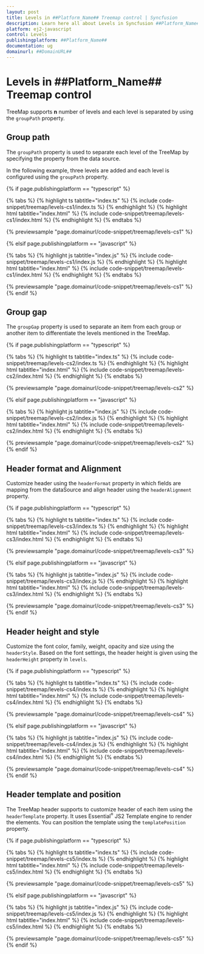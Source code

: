 ```yaml
---
layout: post
title: Levels in ##Platform_Name## Treemap control | Syncfusion
description: Learn here all about Levels in Syncfusion ##Platform_Name## Treemap control of Syncfusion Essential JS 2 and more.
platform: ej2-javascript
control: Levels 
publishingplatform: ##Platform_Name##
documentation: ug
domainurl: ##DomainURL##
---
```


# Levels in ##Platform_Name## Treemap control

TreeMap supports **n** number of levels and each level is separated by using the `groupPath` property.

## Group path

The `groupPath` property is used to separate each level of the TreeMap by specifying the property from the data source.

In the following example, three levels are added and each level is configured using the `groupPath` property.

{% if page.publishingplatform == "typescript" %}

 {% tabs %}
{% highlight ts tabtitle="index.ts" %}
{% include code-snippet/treemap/levels-cs1/index.ts %}
{% endhighlight %}
{% highlight html tabtitle="index.html" %}
{% include code-snippet/treemap/levels-cs1/index.html %}
{% endhighlight %}
{% endtabs %}
        
{% previewsample "page.domainurl/code-snippet/treemap/levels-cs1" %}

{% elsif page.publishingplatform == "javascript" %}

{% tabs %}
{% highlight js tabtitle="index.js" %}
{% include code-snippet/treemap/levels-cs1/index.js %}
{% endhighlight %}
{% highlight html tabtitle="index.html" %}
{% include code-snippet/treemap/levels-cs1/index.html %}
{% endhighlight %}
{% endtabs %}

{% previewsample "page.domainurl/code-snippet/treemap/levels-cs1" %}
{% endif %}

## Group gap

The `groupGap` property is used to separate an item from each group or another item to differentiate the levels mentioned in the TreeMap.

{% if page.publishingplatform == "typescript" %}

 {% tabs %}
{% highlight ts tabtitle="index.ts" %}
{% include code-snippet/treemap/levels-cs2/index.ts %}
{% endhighlight %}
{% highlight html tabtitle="index.html" %}
{% include code-snippet/treemap/levels-cs2/index.html %}
{% endhighlight %}
{% endtabs %}
        
{% previewsample "page.domainurl/code-snippet/treemap/levels-cs2" %}

{% elsif page.publishingplatform == "javascript" %}

{% tabs %}
{% highlight js tabtitle="index.js" %}
{% include code-snippet/treemap/levels-cs2/index.js %}
{% endhighlight %}
{% highlight html tabtitle="index.html" %}
{% include code-snippet/treemap/levels-cs2/index.html %}
{% endhighlight %}
{% endtabs %}

{% previewsample "page.domainurl/code-snippet/treemap/levels-cs2" %}
{% endif %}

## Header format and Alignment

Customize header using the `headerFormat` property in which fields are mapping from the dataSource and align header using the `headerAlignment` property.

{% if page.publishingplatform == "typescript" %}

 {% tabs %}
{% highlight ts tabtitle="index.ts" %}
{% include code-snippet/treemap/levels-cs3/index.ts %}
{% endhighlight %}
{% highlight html tabtitle="index.html" %}
{% include code-snippet/treemap/levels-cs3/index.html %}
{% endhighlight %}
{% endtabs %}
        
{% previewsample "page.domainurl/code-snippet/treemap/levels-cs3" %}

{% elsif page.publishingplatform == "javascript" %}

{% tabs %}
{% highlight js tabtitle="index.js" %}
{% include code-snippet/treemap/levels-cs3/index.js %}
{% endhighlight %}
{% highlight html tabtitle="index.html" %}
{% include code-snippet/treemap/levels-cs3/index.html %}
{% endhighlight %}
{% endtabs %}

{% previewsample "page.domainurl/code-snippet/treemap/levels-cs3" %}
{% endif %}

## Header height and style

Customize the font color, family, weight, opacity and size using the `headerStyle`. Based on the font settings, the header height is given using the `headerHeight` property in `levels`.

{% if page.publishingplatform == "typescript" %}

 {% tabs %}
{% highlight ts tabtitle="index.ts" %}
{% include code-snippet/treemap/levels-cs4/index.ts %}
{% endhighlight %}
{% highlight html tabtitle="index.html" %}
{% include code-snippet/treemap/levels-cs4/index.html %}
{% endhighlight %}
{% endtabs %}
        
{% previewsample "page.domainurl/code-snippet/treemap/levels-cs4" %}

{% elsif page.publishingplatform == "javascript" %}

{% tabs %}
{% highlight js tabtitle="index.js" %}
{% include code-snippet/treemap/levels-cs4/index.js %}
{% endhighlight %}
{% highlight html tabtitle="index.html" %}
{% include code-snippet/treemap/levels-cs4/index.html %}
{% endhighlight %}
{% endtabs %}

{% previewsample "page.domainurl/code-snippet/treemap/levels-cs4" %}
{% endif %}

## Header template and position

The TreeMap header supports to customize header of each item using the `headerTemplate` property. It uses Essential<sup style="font-size:70%">&reg;</sup> JS2 Template engine to render the elements. You can position the template using the `templatePosition` property.

{% if page.publishingplatform == "typescript" %}

 {% tabs %}
{% highlight ts tabtitle="index.ts" %}
{% include code-snippet/treemap/levels-cs5/index.ts %}
{% endhighlight %}
{% highlight html tabtitle="index.html" %}
{% include code-snippet/treemap/levels-cs5/index.html %}
{% endhighlight %}
{% endtabs %}
        
{% previewsample "page.domainurl/code-snippet/treemap/levels-cs5" %}

{% elsif page.publishingplatform == "javascript" %}

{% tabs %}
{% highlight js tabtitle="index.js" %}
{% include code-snippet/treemap/levels-cs5/index.js %}
{% endhighlight %}
{% highlight html tabtitle="index.html" %}
{% include code-snippet/treemap/levels-cs5/index.html %}
{% endhighlight %}
{% endtabs %}

{% previewsample "page.domainurl/code-snippet/treemap/levels-cs5" %}
{% endif %}